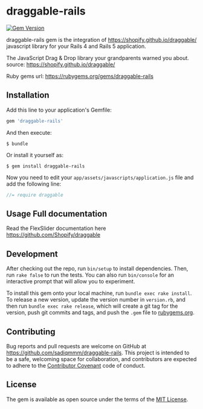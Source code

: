 # draggable-rails
[![Gem Version](https://badge.fury.io/rb/draggable-rails.svg)](http://badge.fury.io/rb/draggable-rails)

draggable-rails gem is the integration of https://shopify.github.io/draggable/ javascript library for your Rails 4 and Rails 5 application.

The JavaScript Drag & Drop library your grandparents warned you about. 
source: https://shopify.github.io/draggable/

Ruby gems url: https://rubygems.org/gems/draggable-rails

## Installation

Add this line to your application's Gemfile:

```ruby
gem 'draggable-rails'
```

And then execute:

    $ bundle

Or install it yourself as:

    $ gem install draggable-rails

Now you need to edit your `app/assets/javascripts/application.js` file and add the following line:

``` javascript
//= require draggable
```


## Usage Full documentation 

Read the FlexSlider documentation here https://github.com/Shopify/draggable

## Development

After checking out the repo, run `bin/setup` to install dependencies. Then, run `rake false` to run the tests. You can also run `bin/console` for an interactive prompt that will allow you to experiment.

To install this gem onto your local machine, run `bundle exec rake install`. To release a new version, update the version number in `version.rb`, and then run `bundle exec rake release`, which will create a git tag for the version, push git commits and tags, and push the `.gem` file to [rubygems.org](https://rubygems.org).

## Contributing

Bug reports and pull requests are welcome on GitHub at https://github.com/sadiqmmm/draggable-rails. This project is intended to be a safe, welcoming space for collaboration, and contributors are expected to adhere to the [Contributor Covenant](contributor-covenant.org) code of conduct.


## License

The gem is available as open source under the terms of the [MIT License](http://opensource.org/licenses/MIT).


